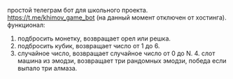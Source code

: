 простой телеграм бот для школьного проекта.
https://t.me/khimov_game_bot (на данный момент отключен от хостинга).
функционал:
1. подбросить монетку, возвращает орел или решка.
2. подбросить кубик, возвращает число от 1 до 6.
3. случайное число, возвращает случайное число от 0 до N.
    4. слот машина из эмодзи, возвращает три рандомных эмодзи, победа если выпало три алмаза.

